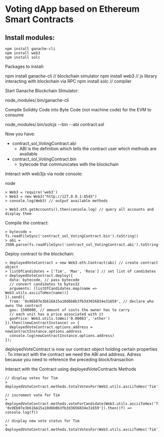 # Voting dApp based on Ethereum Smart Contracts

## Install modules:
    npm install ganache-cli
    npm install web3
    npm install solc
    
Packages to install:

npm install ganache-cli // blockchain simulator
npm install web3 // js library interacting with blockchain via RPC
npm install solc // compiler

Start Ganache Blockchain SImulator:

node_modules/.bin/ganache-cli

Compile Solidity Code into Byte Code (not machine code) for the EVM to consume

node_modules/.bin/solcjs --bin --abi contract.sol

Now you have:
* contract_sol_VotingContract.abi
    * ABI is the definition which tells the contract user which methods are available
* contract_sol_VotingContract.bin
    * bytecode that communicates with the blockchain

Interact with web3js via node console:

node
```
> Web3 = require('web3')
> Web3 = new Web3("http://127.0.0.1:8545")
> console.log(Web3) // output available methods

> Web3.eth.getAccounts().then(console.log) // query all accounts and display them
```

Compile the contract:

```
> bytecode = fs.readFileSync('contract_sol_VotingContract.bin').toString()
> abi = JSON.parse(fs.readFileSync('contract_sol_VotingContract.abi').toString())
```

Deploy contract to the blockchain:

```
> deployedVoteContract = new Web3.eth.Contract(abi) // create contract object
> listOfCandidates = ['Tim', 'Max', 'Rosa'] // set list of candidates
> deployedVoteContract.deploy({
  data: bytecode, // pass bytecode
  // convert candidates to bytes32
  arguments: [listOfCandidates.map(name => Web3.utils.asciiToHex(name))]
}).send({
  from: '0x9Eb07e3b616A15a10d6b0b3fb3d3656834e31659', // declare who owns the contract
  gas: 1500000, // amount of costs the owner has to carry
  // each unit has a price associated with it
  gasPrice: Web3.utils.toWei('0.00003', 'ether') 
}).then((newContractInstance) => {
  deployedVoteContract.options.address = newContractInstance.options.address
  console.log(newContractInstance.options.address)
});
```

deployedVoteContract is now our contract object holding certain properties .
To interact with the contract we need the ABI and address.
Adress because you need to reference the preceding block/transaction

Interact with the Contract using deployedVoteContracts Methods

```
// display votes for Tim
> deployedVoteContract.methods.totalVotesFor(Web3.utils.asciiToHex('Tim')).call(console.log)

// increment vote for Tim
> deployedVoteContract.methods.voteForCandidate(Web3.utils.asciiToHex('Tim')).send({from: '0x9Eb07e3b616A15a10d6b0b3fb3d3656834e31659'}).then((f) => console.log(f))

// display new vote status for Tim
> deployedVoteContract.methods.totalVotesFor(Web3.utils.asciiToHex('Tim')).call(console.log)
```
